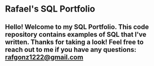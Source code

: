 # Rafael's SQL Portfolio

## Hello! Welcome to my SQL Portfolio. This code repository contains examples of SQL that I've written. Thanks for taking a look! Feel free to reach out to me if you have any questions: rafgonz1222@gmail.com
